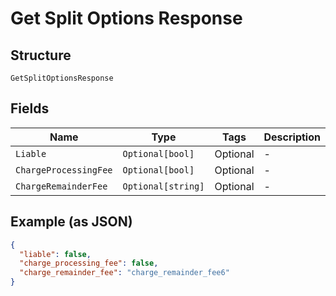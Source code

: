 
# Get Split Options Response

## Structure

`GetSplitOptionsResponse`

## Fields

| Name | Type | Tags | Description |
|  --- | --- | --- | --- |
| `Liable` | `Optional[bool]` | Optional | - |
| `ChargeProcessingFee` | `Optional[bool]` | Optional | - |
| `ChargeRemainderFee` | `Optional[string]` | Optional | - |

## Example (as JSON)

```json
{
  "liable": false,
  "charge_processing_fee": false,
  "charge_remainder_fee": "charge_remainder_fee6"
}
```

